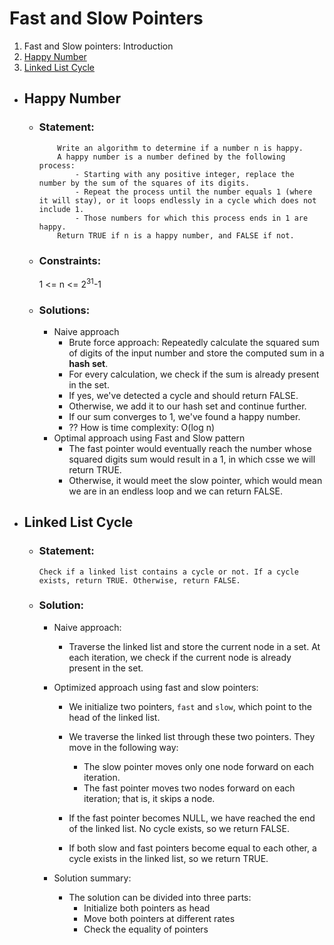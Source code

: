 # Fast and Slow Pointers

1. Fast and Slow pointers: Introduction
2. [Happy Number](#happy-number)
3. [Linked List Cycle](#linked-list-cycle)

- ## Happy Number
    - ### Statement:
        ```
            Write an algorithm to determine if a number n is happy.
            A happy number is a number defined by the following process:
                - Starting with any positive integer, replace the number by the sum of the squares of its digits.
                - Repeat the process until the number equals 1 (where it will stay), or it loops endlessly in a cycle which does not include 1.
                - Those numbers for which this process ends in 1 are happy.
            Return TRUE if n is a happy number, and FALSE if not.
        ```
    - ### Constraints:
        1 <= n <= $2^{31}$-1
    - ### Solutions:
        - Naive approach
            - Brute force approach: Repeatedly calculate the squared sum of digits of the input number and store the computed sum in a **hash set**.
            - For every calculation, we check if the sum is already present in the set.
            - If yes, we've detected a cycle and should return FALSE.
            - Otherwise, we add it to our hash set and continue further.
            - If our sum converges to 1, we've found a happy number.
            - ?? How is time complexity: O(log n)
        - Optimal approach using Fast and Slow pattern
            - The fast pointer would eventually reach the number whose squared digits sum would result in a 1, in which csse we will return TRUE.
            - Otherwise, it would meet the slow pointer, which would mean we are in an endless loop and we can return FALSE.

- ## Linked List Cycle
    - ### Statement:
        ```
        Check if a linked list contains a cycle or not. If a cycle exists, return TRUE. Otherwise, return FALSE.
        ```
    - ### Solution:
        - Naive approach:
            - Traverse the linked list and store the current node in a set.
                At each iteration, we check if the current node is already present in the set.
        - Optimized approach using fast and slow pointers:
            - We initialize two pointers, ```fast``` and ```slow```, which point to the head of the linked list.

            - We traverse the linked list through these two pointers. They move in the following way:
                - The slow pointer moves only one node forward on each iteration.
                - The fast pointer moves two nodes forward on each iteration; that is, it skips a node.
            
            - If the fast pointer becomes NULL, we have reached the end of the linked list. No cycle exists, so we return FALSE.

            - If both slow and fast pointers become equal to each other, a cycle exists in the linked list, so we return TRUE.

        - Solution summary:
            - The solution can be divided into three parts:
                - Initialize both pointers as head
                - Move both pointers at different rates
                - Check the equality of pointers
